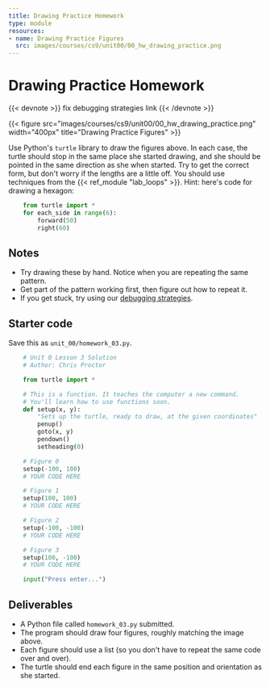 ```yaml
---
title: Drawing Practice Homework
type: module
resources:
- name: Drawing Practice Figures
  src: images/courses/cs9/unit00/00_hw_drawing_practice.png
---
```


# Drawing Practice Homework

{{< devnote >}}
fix debugging strategies link
{{< /devnote >}}

{{< figure src="images/courses/cs9/unit00/00_hw_drawing_practice.png" width="400px" title="Drawing Practice Figures" >}}

Use Python's `turtle` library to draw the figures above.
In each case, the turtle should stop in the same place she started drawing, and she should be pointed in the same direction as she when started.
Try to get the correct form, but don't worry if the lengths are a little off.
You should use techniques from the {{< ref_module "lab_loops" >}}.
Hint: here's code for drawing a hexagon:

```python
    from turtle import *
    for each_side in range(6):
        forward(50)
        right(60)
```
## Notes

- Try drawing these by hand. Notice when you are repeating the same pattern.
- Get part of the pattern working first, then figure out how to repeat it.
- If you get stuck, try using our [debugging strategies]().

## Starter code

Save this as `unit_00/homework_03.py`.

```python
    # Unit 0 Lesson 3 Solution
    # Author: Chris Proctor

    from turtle import *

    # This is a function. It teaches the computer a new command.
    # You'll learn how to use functions soon.
    def setup(x, y):
        "Sets up the turtle, ready to draw, at the given coordinates"
        penup()
        goto(x, y)
        pendown()
        setheading(0)

    # Figure 0
    setup(-100, 100)
    # YOUR CODE HERE

    # Figure 1
    setup(100, 100)
    # YOUR CODE HERE    

    # Figure 2
    setup(-100, -100)
    # YOUR CODE HERE

    # Figure 3
    setup(100, -100)
    # YOUR CODE HERE

    input("Press enter...")
```

## Deliverables
- A Python file called `homework_03.py` submitted.
- The program should draw four figures, roughly matching the image above.
- Each figure should use a list (so you don't have to repeat the same code over and over).
- The turtle should end each figure in the same position and orientation as she started.
